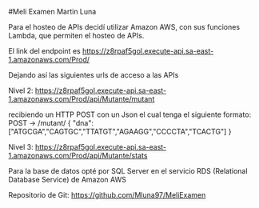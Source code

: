 ﻿#Meli Examen Martin Luna

Para el hosteo de APIs decidí utilizar Amazon AWS, con sus funciones Lambda, que permiten el hosteo de APIs.

El link del endpoint es https://z8rpaf5gol.execute-api.sa-east-1.amazonaws.com/Prod/

Dejando así las siguientes urls de acceso a las APIs

Nivel 2: https://z8rpaf5gol.execute-api.sa-east-1.amazonaws.com/Prod/api/Mutante/mutant

recibiendo un HTTP POST con un Json el cual tenga el siguiente formato:
POST → /mutant/
{
	"dna":["ATGCGA","CAGTGC","TTATGT","AGAAGG","CCCCTA","TCACTG"]
}

Nivel 3: https://z8rpaf5gol.execute-api.sa-east-1.amazonaws.com/Prod/api/Mutante/stats

Para la base de datos opté por SQL Server en el servicio RDS (Relational Database Service) de Amazon AWS

Repositorio de Git: https://github.com/Mluna97/MeliExamen